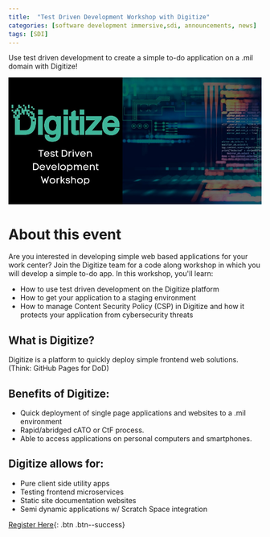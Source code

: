 ```yaml
---
title:  "Test Driven Development Workshop with Digitize"
categories: [software development immersive,sdi, announcements, news]
tags: [SDI]
---
```


Use test driven development to create a simple to-do application on a .mil domain with Digitize!

 [![Digitize Graphic](/assets/images/digitize-tdd.jpeg)](https://www.eventbrite.com/e/test-driven-development-workshop-with-digitize-tickets-251310665967)

# About this event
Are you interested in developing simple web based applications for your work center? Join the Digitize team for a code along workshop in which you will develop a simple to-do app.
In this workshop, you'll learn:
* How to use test driven development on the Digitize platform
* How to get your application to a staging environment
* How to manage Content Security Policy (CSP) in Digitize and how it protects your application from cybersecurity threats

## What is Digitize?
Digitize is a platform to quickly deploy simple frontend web solutions. (Think: GitHub Pages for DoD)

## Benefits of Digitize:
* Quick deployment of single page applications and websites to a .mil environment
* Rapid/abridged cATO or CtF process.
* Able to access applications on personal computers and smartphones.

## Digitize allows for:
* Pure client side utility apps
* Testing frontend microservices
* Static site documentation websites
* Semi dynamic applications w/ Scratch Space integration

[Register Here](https://www.eventbrite.com/e/test-driven-development-workshop-with-digitize-tickets-251310665967){: .btn .btn--success} 
